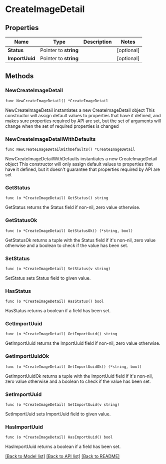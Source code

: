 # CreateImageDetail

## Properties

Name | Type | Description | Notes
------------ | ------------- | ------------- | -------------
**Status** | Pointer to **string** |  | [optional] 
**ImportUuid** | Pointer to **string** |  | [optional] 

## Methods

### NewCreateImageDetail

`func NewCreateImageDetail() *CreateImageDetail`

NewCreateImageDetail instantiates a new CreateImageDetail object
This constructor will assign default values to properties that have it defined,
and makes sure properties required by API are set, but the set of arguments
will change when the set of required properties is changed

### NewCreateImageDetailWithDefaults

`func NewCreateImageDetailWithDefaults() *CreateImageDetail`

NewCreateImageDetailWithDefaults instantiates a new CreateImageDetail object
This constructor will only assign default values to properties that have it defined,
but it doesn't guarantee that properties required by API are set

### GetStatus

`func (o *CreateImageDetail) GetStatus() string`

GetStatus returns the Status field if non-nil, zero value otherwise.

### GetStatusOk

`func (o *CreateImageDetail) GetStatusOk() (*string, bool)`

GetStatusOk returns a tuple with the Status field if it's non-nil, zero value otherwise
and a boolean to check if the value has been set.

### SetStatus

`func (o *CreateImageDetail) SetStatus(v string)`

SetStatus sets Status field to given value.

### HasStatus

`func (o *CreateImageDetail) HasStatus() bool`

HasStatus returns a boolean if a field has been set.

### GetImportUuid

`func (o *CreateImageDetail) GetImportUuid() string`

GetImportUuid returns the ImportUuid field if non-nil, zero value otherwise.

### GetImportUuidOk

`func (o *CreateImageDetail) GetImportUuidOk() (*string, bool)`

GetImportUuidOk returns a tuple with the ImportUuid field if it's non-nil, zero value otherwise
and a boolean to check if the value has been set.

### SetImportUuid

`func (o *CreateImageDetail) SetImportUuid(v string)`

SetImportUuid sets ImportUuid field to given value.

### HasImportUuid

`func (o *CreateImageDetail) HasImportUuid() bool`

HasImportUuid returns a boolean if a field has been set.


[[Back to Model list]](../README.md#documentation-for-models) [[Back to API list]](../README.md#documentation-for-api-endpoints) [[Back to README]](../README.md)


